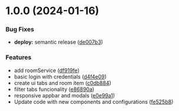 # 1.0.0 (2024-01-16)


### Bug Fixes

* **deploy:** semantic release ([de007b3](https://github.com/EstebanBedoya/motel-ui/commit/de007b39769ba23d687408351abf2f3a08b7cb09))


### Features

* add roomService ([df919fe](https://github.com/EstebanBedoya/motel-ui/commit/df919fe72bccd99e51008cf1e5da37c364a29d2e))
* basic login with credentials ([d4f4e09](https://github.com/EstebanBedoya/motel-ui/commit/d4f4e09f69a1c30f8040a333ac74173b8dce4097))
* create ui tabs and room item ([c0db884](https://github.com/EstebanBedoya/motel-ui/commit/c0db88433f32b12827395050ac706eacf9f0790b))
* filter tabs funcionality ([e86890a](https://github.com/EstebanBedoya/motel-ui/commit/e86890a40356fedf0a54de5e33a1cda7b8db676b))
* responsive appbar and modals ([e0e99a1](https://github.com/EstebanBedoya/motel-ui/commit/e0e99a1e57a5eed229ec5aa85a2c0da79cee19cb))
* Update code with new components and configurations ([fe525b8](https://github.com/EstebanBedoya/motel-ui/commit/fe525b8874b13c93a259a772ecc26679537feeeb))

